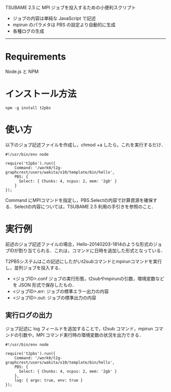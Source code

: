 TSUBAME 2.5 に MPI ジョブを投入するための小便利スクリプト

- ジョブの内容は単純な JavaScript で記述
- mpirun のパラメタは PBS の設定より自動的に生成
- 各種ログの生成

-----

# Requirements

Node.js と NPM



# インストール方法

    npm -g install t2pbs

# 使い方

以下のジョブ記述ファイルを作成し，chmod +a したら，これを実行するだけ．

    #!/usr/bin/env node
    
    require('t2pbs').run({
        Command: '/work0/t2g-graphcrest/users/wakita/x10/template/bin/hello',
        PBS: {
          Select: { Chunks: 4, ncpus: 2, mem: '2gb' }
        }
    });

Command にMPIコマンドを指定し，PBS.Selectの内容で計算資源を確保する．Selectの内容については，TSUBAME 2.5 利用の手引きを参照のこと．

# 実行例

前述のジョブ記述ファイルの場合，Hello-20140203-1814のような形式のジョブIDが割り当てられる．これは，コマンドに日時を追加した形式となっている．

T2PBSシステムはこの記述にしたがいt2subコマンドとmpirunコマンドを実行し，並列ジョブを投入する．

- <ジョブID>.conf  ジョブの実行形態，t2subやmpirunの引数，環境変数などを JSON 形式で保存したもの．
- <ジョブID>.err:  ジョブの標準エラー出力の内容
- <ジョブID>.out:  ジョブの標準出力の内容

## 実行ログの出力

ジョブ記述に log フィールドを追加することで，t2sub コマンド，mpirun コマンドの引数や，MPI コマンド実行時の環境変数の状況を出力できる．

    #!/usr/bin/env node
    
    require('t2pbs').run({
        Command: '/work0/t2g-graphcrest/users/wakita/x10/template/bin/hello',
        PBS: {
          Select: { Chunks: 4, ncpus: 2, mem: '2gb' }
        },
        log: { argv: true, env: true }
    });

